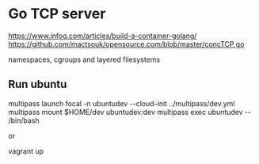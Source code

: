 # Go TCP server

https://www.infoq.com/articles/build-a-container-golang/
https://github.com/mactsouk/opensource.com/blob/master/concTCP.go

namespaces, cgroups and layered filesystems

## Run ubuntu
multipass launch focal -n ubuntudev --cloud-init ../multipass/dev.yml
multipass mount $HOME/dev ubuntudev:dev
multipass exec ubuntudev -- /bin/bash

or 

vagrant up
